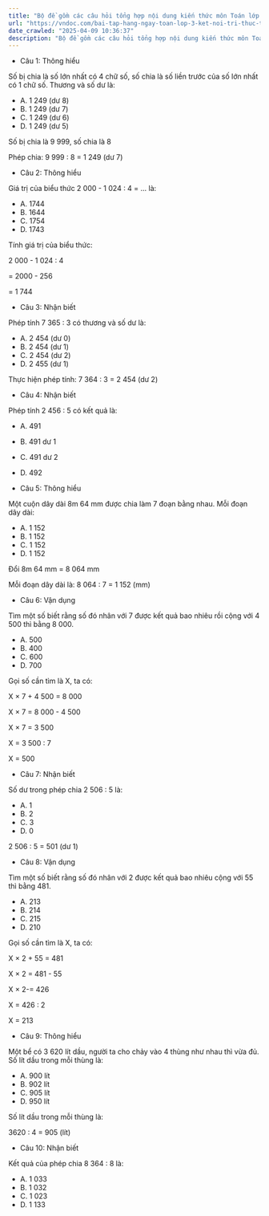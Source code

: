 ```yaml
---
title: "Bộ đề gồm các câu hỏi tổng hợp nội dung kiến thức môn Toán lớp 3 đã học ở Tuần 25 trong chương trình Toán lớp 3 Tập 2 Kết nối tri thức, giúp các em ôn tập và luyện giải các dạng bài tập Toán lớp 3. Mời các em cùng luyện tập."
url: "https://vndoc.com/bai-tap-hang-ngay-toan-lop-3-ket-noi-tri-thuc-tuan-25-thu-2-338055"
date_crawled: "2025-04-09 10:36:37"
description: "Bộ đề gồm các câu hỏi tổng hợp nội dung kiến thức môn Toán lớp 3 đã học ở Tuần 25 trong chương trình Toán lớp 3 Tập 2 Kết nối tri thức, giúp các em ôn tập và luyện giải các dạng bài tập Toán lớp 3. Mời các em cùng luyện tập."
---
```


* Câu 1:  Thông hiểu

Số bị chia là số lớn nhất có 4 chữ số, số chia là số liền trước của số lớn nhất có 1 chữ số. Thương và số dư là:

  * A. 1 249 (dư 8) 
  * B. 1 249 (dư 7) 
  * C. 1 249 (dư 6) 
  * D. 1 249 (dư 5) 



Số bị chia là 9 999, số chia là 8

Phép chia: 9 999 : 8 = 1 249 (dư 7)

* Câu 2:  Thông hiểu

Giá trị của biểu thức 2 000 - 1 024 : 4 = ... là:

  * A. 1744 
  * B. 1644 
  * C. 1754 
  * D. 1743 



Tính giá trị của biểu thức:

2 000 - 1 024 : 4

= 2000 - 256

= 1 744

* Câu 3:  Nhận biết

Phép tính 7 365 : 3 có thương và số dư là:

  * A. 2 454 (dư 0) 
  * B. 2 454 (dư 1) 
  * C. 2 454 (dư 2) 
  * D. 2 455 (dư 1) 



Thực hiện phép tính: 7 364 : 3 = 2 454 (dư 2)

* Câu 4:  Nhận biết

Phép tính 2 456 : 5 có kết quả là:

  * A. 491 
  * B. 491 dư 1 
  * C. 491 dư 2 
  * D. 492 



* Câu 5:  Thông hiểu

Một cuộn dây dài 8m 64 mm được chia làm 7 đoạn bằng nhau. Mỗi đoạn dây dài:

  * A. 1 152 
  * B. 1 152 
  * C. 1 152 
  * D. 1 152 



Đổi 8m 64 mm = 8 064 mm

Mỗi đoạn dây dài là: 8 064 : 7 = 1 152 (mm)

* Câu 6:  Vận dụng

Tìm một số biết rằng số đó nhân với 7 được kết quả bao nhiêu rồi cộng với 4 500 thì bằng 8 000.

  * A. 500 
  * B. 400 
  * C. 600 
  * D. 700 



Gọi số cần tìm là X, ta có:

X × 7 + 4 500 = 8 000

X × 7 = 8 000 - 4 500

X × 7 = 3 500

X = 3 500 : 7

X = 500

* Câu 7:  Nhận biết

Số dư trong phép chia 2 506 : 5 là:

  * A. 1 
  * B. 2 
  * C. 3 
  * D. 0 



2 506 : 5 = 501 (dư 1)

* Câu 8:  Vận dụng

Tìm một số biết rằng số đó nhân với 2 được kết quả bao nhiêu cộng với 55 thì bằng 481.

  * A. 213 
  * B. 214 
  * C. 215 
  * D. 210 



Gọi số cần tìm là X, ta có:

X × 2 + 55 = 481

X × 2 = 481 - 55

X × 2-= 426

X = 426 : 2

X = 213

* Câu 9:  Thông hiểu

Một bể có 3 620 lít dầu, người ta cho chảy vào 4 thùng như nhau thì vừa đủ. Số lít dầu trong mỗi thùng là:

  * A. 900 lít 
  * B. 902 lít 
  * C. 905 lít 
  * D. 950 lít 



Số lít dầu trong mỗi thùng là:

3620 : 4 = 905 (lít)

* Câu 10:  Nhận biết

Kết quả của phép chia 8 364 : 8 là:

  * A. 1 033 
  * B. 1 032 
  * C. 1 023 
  * D. 1 133 


